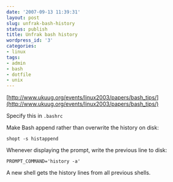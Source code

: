 ```yaml
---
date: '2007-09-13 11:39:31'
layout: post
slug: unfrak-bash-history
status: publish
title: Unfrak bash history
wordpress_id: '3'
categories:
- linux
tags:
- admin
- bash
- dotfile
- unix
---
```


[http://www.ukuug.org/events/linux2003/papers/bash_tips/](http://www.ukuug.org/events/linux2003/papers/bash_tips/)

Specify this in `.bashrc`

Make Bash append rather than overwrite the history on disk:

    shopt -s histappend

Whenever displaying the prompt, write the previous line to disk:

    PROMPT_COMMAND='history -a'

A new shell gets the history lines from all previous shells.
